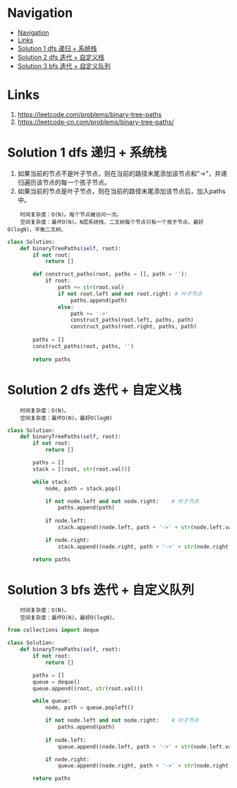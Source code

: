 # Navigation
- [Navigation](#navigation)
- [Links](#links)
- [Solution 1 dfs 递归 + 系统栈](#solution-1-dfs-%e9%80%92%e5%bd%92--%e7%b3%bb%e7%bb%9f%e6%a0%88)
- [Solution 2 dfs 迭代 + 自定义栈](#solution-2-dfs-%e8%bf%ad%e4%bb%a3--%e8%87%aa%e5%ae%9a%e4%b9%89%e6%a0%88)
- [Solution 3 bfs 迭代 + 自定义队列](#solution-3-bfs-%e8%bf%ad%e4%bb%a3--%e8%87%aa%e5%ae%9a%e4%b9%89%e9%98%9f%e5%88%97)

# Links
1. https://leetcode.com/problems/binary-tree-paths
2. https://leetcode-cn.com/problems/binary-tree-paths/


# Solution 1 dfs 递归 + 系统栈
1. 如果当前的节点不是叶子节点，则在当前的路径末尾添加该节点和"->"，并递归遍历该节点的每一个孩子节点。
2. 如果当前的节点是叶子节点，则在当前的路径末尾添加该节点后，加入paths中。
```
    时间复杂度：O(N)。每个节点被访问一次。
    空间复杂度：最坏O(N)。N层系统栈，二叉树每个节点只有一个孩子节点。最好O(logN)，平衡二叉树。
```
```python
class Solution:
    def binaryTreePaths(self, root):
        if not root:
            return []

        def construct_paths(root, paths = [], path = ''):
            if root:
                path += str(root.val)
                if not root.left and not root.right: # 叶子节点
                    paths.append(path)
                else:
                    path += '->'
                    construct_paths(root.left, paths, path)
                    construct_paths(root.right, paths, path)
        
        paths = []
        construct_paths(root, paths, '')
        
        return paths
```

# Solution 2 dfs  迭代 + 自定义栈
```
    时间复杂度：O(N)。
    空间复杂度：最坏O(N)。最好O(logN)
```
```python
class Solution:
    def binaryTreePaths(self, root):
        if not root:
            return []

        paths = []
        stack = [(root, str(root.val))]

        while stack:
            node, path = stack.pop()

            if not node.left and not node.right:    # 叶子节点
                paths.append(path)
            
            if node.left:
                stack.append((node.left, path + '->' + str(node.left.val)))

            if node.right:
                stack.append((node.right, path + '->' + str(node.right.val)))

        return paths
```

# Solution 3 bfs  迭代 + 自定义队列
```
    时间复杂度：O(N)。
    空间复杂度：最坏O(N)。最好O(logN)。
```
```python
from collections import deque

class Solution:
    def binaryTreePaths(self, root):
        if not root:
            return []

        paths = []
        queue = deque()
        queue.append((root, str(root.val)))

        while queue:
            node, path = queue.popleft()

            if not node.left and not node.right:    # 叶子节点
                paths.append(path)
            
            if node.left:
                queue.append((node.left, path + '->' + str(node.left.val)))

            if node.right:
                queue.append((node.right, path + '->' + str(node.right.val)))

        return paths
```